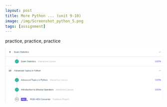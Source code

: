 ```yaml
---
layout: post
title: More Python ... (unit 9-10)
image: /img/Screenshot_python_5.png
tags: [assignment]
---
```


practice, practice, practice

![Learn Python](/img/Screenshot_python_5.png "screenshot")


